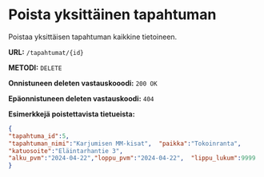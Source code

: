 # Poista yksittäinen tapahtuman

Poistaa yksittäisen tapahtuman kaikkine tietoineen.

**URL:** `/tapahtumat/{id}`

**METODI:** `DELETE`

**Onnistuneen deleten vastauskooodi:** `200 OK`

**Epäonnistuneen deleten vastauskoodi:** `404`

**Esimerkkejä poistettavista tietueista:**

```Json
{
"tapahtuma_id":5,  
"tapahtuman_nimi":"Karjumisen MM-kisat",  "paikka":"Tokoinranta",  
"katuosoite":"Eläintarhantie 3",  
"alku_pvm":"2024-04-22","loppu_pvm":"2024-04-22",  "lippu_lukum":9999
}


